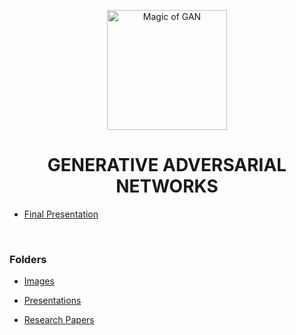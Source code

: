 <p align="center">
<img src="https://img.icons8.com/emoji/100/magic-wand.png" title = "Magic of GAN" height='192' width='192'></p>

<h1 align="center"> GENERATIVE ADVERSARIAL NETWORKS </h1>

<!-- ---------------------------------------------------  -->

* [Final Presentation](https://github.com/004Ajay/Seminar-GAN/blob/main/Presentations/GAN%20Seminar.pdf)

<br>

### Folders

* [Images](https://github.com/004Ajay/Seminar-GAN/tree/main/Images)

* [Presentations](https://github.com/004Ajay/Seminar-GAN/tree/main/Presentations)

* [Research Papers](https://github.com/004Ajay/Seminar-GAN/tree/main/Research%20Papers)

<!-- * [Report](https://github.com/004Ajay/Seminar-GAN/tree/main/Report) -->